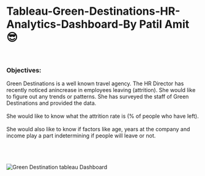 # Tableau-Green-Destinations-HR-Analytics-Dashboard-By Patil Amit😎

<br>

### Objectives:

Green Destinations is a well known travel agency. The HR Director has recently noticed anincrease in employees leaving (attrition). She would like to figure out any trends or patterns. She has surveyed the staff of Green Destinations and provided the data.
<br />
<br />
She would like to know what the attrition rate is (% of people who have left).
<br />
<br />
She would also like to know if factors like age, years at the company and income play a part indetermining if people will leave or not.
<br />
<br />
<br />
<br />

![Green Destination tableau Dashboard](https://user-images.githubusercontent.com/94529852/195406734-67c42518-d18c-4422-b9da-d145ea698739.png)
